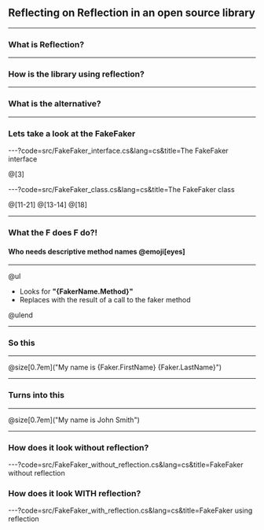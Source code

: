 ## Reflecting on Reflection in an open source library

---

### What is Reflection?

---

### How is the library using reflection?

---

### What is the alternative?

---

### Lets take a look at the FakeFaker

---?code=src/FakeFaker_interface.cs&lang=cs&title=The FakeFaker interface

@[3]

---?code=src/FakeFaker_class.cs&lang=cs&title=The FakeFaker class

@[11-21]
@[13-14]
@[18]

---

### What the F does F do?!
#### Who needs descriptive method names @emoji[eyes]

---

@ul

- Looks for **"{FakerName.Method}"**
- Replaces with the result of a call to the faker method

@ulend

---

### So this

---

@size[0.7em]("My name is {Faker.FirstName} {Faker.LastName}")

---

### Turns into this

---

@size[0.7em]("My name is John Smith")

---

### How does it look without reflection?

---?code=src/FakeFaker_without_reflection.cs&lang=cs&title=FakeFaker without reflection

### How does it look WITH reflection?

---?code=src/FakeFaker_with_reflection.cs&lang=cs&title=FakeFaker using reflection
